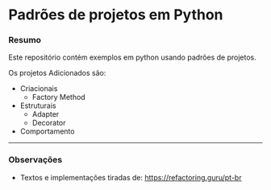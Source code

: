 # Padrões de projetos em Python

### Resumo
Este repositório contém exemplos em python usando padrões de projetos. 

Os projetos Adicionados são:

* Criacionais
  * Factory Method
* Estruturais
  * Adapter
  * Decorator
* Comportamento



---

### Observações


* Textos e implementações tiradas de: https://refactoring.guru/pt-br